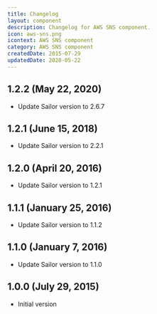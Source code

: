 ```yaml
---
title: Changelog
layout: component
description: Changelog for AWS SNS component.
icon: aws-sns.png
icontext: AWS SNS component
category: AWS SNS component
createdDate: 2015-07-29
updatedDate: 2020-05-22
---
```


## 1.2.2 (May 22, 2020)

* Update Sailor version to 2.6.7

## 1.2.1 (June 15, 2018)

* Update Sailor version to 2.2.1

## 1.2.0 (April 20, 2016)

* Update Sailor version to 1.2.1

## 1.1.1 (January 25, 2016)

* Update Sailor version to 1.1.2

## 1.1.0 (January 7, 2016)

* Update Sailor version to 1.1.0

## 1.0.0 (July 29, 2015)

* Initial version
